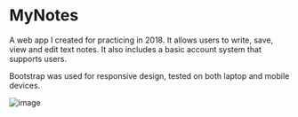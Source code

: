 # MyNotes
A web app I created for practicing in 2018. It allows users to write, save, view and edit text notes. It also includes a basic account system that supports users. 

Bootstrap was used for responsive design, tested on both laptop and mobile devices.

![image](https://user-images.githubusercontent.com/109458598/179395675-10968e09-9e2b-41d8-bd56-6e49228e26a4.png)
